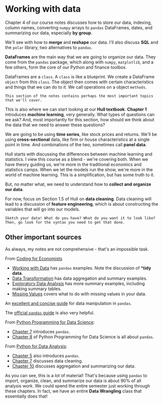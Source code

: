# Working with data

Chapter 4 of our course notes discusses how to store our data, indexing, column names, converting `numpy` arrays to `pandas` DataFrames, dates, and summarizing our data, especially **by group**. 

We'll see with how to **merge** and **reshape** our data. I'll also discuss **SQL** and the `polar` library, two alternatives to `pandas`.

**DataFrames** are the main way that we are going to organize our data. They come from the `pandas` package, which along with `numpy`, `matplotlib`, and a few others, form the core of our Python and finance toolbox.

DataFrames are a `class`. A `class` is like a blueprint. We create a DataFrame `object` from this `class`. The object then comes with certain characteristics and things that we can do to it. We call operations on a object `methods`.

```{note}
This section of the notes contains perhaps the most important topics that we'll cover. 
```

This is also where we can start looking at our **Hull textbook**. **Chapter 1** introduces **machine learning**, very generally. What types of questions can we ask? And, most importantly for this section, how should we think about the data that we need to answer these questions?

We are going to be using **time series**, like stock prices and returns. We'll be using **cross-sectional** data, like firm or house characteristics at a single point in time. And combinations of the two, sometimes call **panel data**.

Hull starts with discussing the differences between machine learning and statistics. I view this course as a blend - we're covering both. When we have theory guiding us, we're more in the traditional economics and statistics camps. When we let the models run the show, we're more in the world of machine learning. This is a simplification, but has some truth to it. 

But, no matter what, we need to understand how to **collect and organize our data**. 

For now, focus on Section 1.5 of Hull on **data cleaning**. Data cleaning will lead to a discussion of **feature engineering**, which is about constructing the variables that will go into our models.


```{note}
Sketch your data! What do you have? What do you want it to look like? Then, go look for the syntax you need to get that done.
```

## Other important sources

As always, my notes are not comprehensive - that's an impossible task.

From [Coding for Economists](https://aeturrell.github.io/coding-for-economists/intro.html)
- [Working with Data](https://aeturrell.github.io/coding-for-economists/data-intro.html) has `pandas` examples. Note the discussion of ***tidy data**. 
- [Data Transformation](https://aeturrell.github.io/coding-for-economists/data-transformation.html) has data aggregation and summary examples.
- [Exploratory Data Analysis](https://aeturrell.github.io/coding-for-economists/data-exploratory-analysis.html) has more summary examples, including making summary tables. 
- [Missing Values](https://aeturrell.github.io/coding-for-economists/data-missing-values.html) covers what to do with missing values in your data.

An [excellent and concise guide](https://www.mit.edu/~amidi/teaching/data-science-tools/study-guide/data-manipulation-with-python/#main-concepts) for data manipulation in `pandas`.

The [official `pandas` guide](https://pandas.pydata.org/pandas-docs/stable/user_guide/10min.html) is also very helpful.

From [Python Programming for Data Science](https://www.tomasbeuzen.com/python-programming-for-data-science/README.html):
- [Chapter 7](https://www.tomasbeuzen.com/python-programming-for-data-science/chapters/chapter7-pandas.html) introduces `pandas`.
- [Chapter 8](https://www.tomasbeuzen.com/python-programming-for-data-science/chapters/chapter8-wrangling-basics.html) of Python Programming for Data Science is all about `pandas`. 

From [Python for Data Analysis](https://wesmckinney.com/book/):
- [Chapter 5](https://wesmckinney.com/book/pandas-basics.html) also introduces `pandas`.
- [Chapter 7](https://wesmckinney.com/book/data-cleaning.html) discusses data cleaning. 
- [Chapter 10](https://wesmckinney.com/book/data-aggregation.html) discusses aggregation and summarizing our data.



As you can see, this is a lot of material! That's because using `pandas` to import, organize, clean, and summarize our data is about 90% of all analysis work. We could spend the entire semester just working through these chapters. In fact, we have an entire **Data Wrangling** class that essentially does that!

